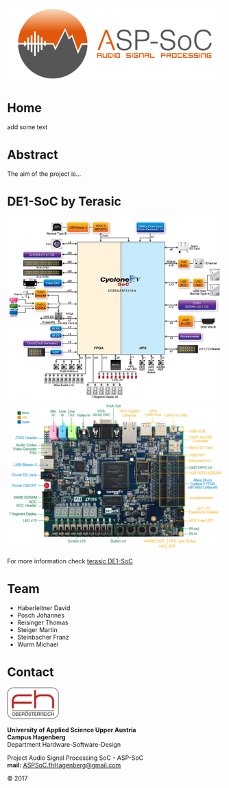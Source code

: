 <img src="/Pictures/logo3.png">

# Home

add some text

# Abstract

The aim of the project is...

# DE1-SoC by Terasic

<img src="/Pictures/DE1_SoC1.jpg">

<img src="/Pictures/DE1_SoC2.jpg">

For more information check [terasic DE1-SoC](http://www.terasic.com.tw/cgi-bin/page/archive.pl?Language=English&No=836 "Terasic Homepage")

# Team

- Haberleitner David
- Posch Johannes
- Reisinger Thomas
- Steiger Martin
- Steinbacher Franz
- Wurm Michael

# Contact

<img src="/Pictures/fhLogo.png" width="120" >

**University of Applied Science Upper Austria**  
**Campus Hagenberg**  
Department Hardware-Software-Design

Project Audio Signal Processing SoC - ASP-SoC  
**mail:** ASPSoC.fhHagenberg@gmail.com  

© 2017
